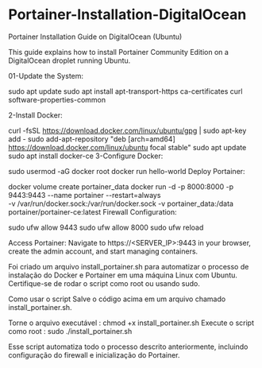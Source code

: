 # Portainer-Installation-DigitalOcean

Portainer Installation Guide on DigitalOcean (Ubuntu)


This guide explains how to install Portainer Community Edition on a DigitalOcean droplet running Ubuntu.

01-Update the System:

sudo apt update
sudo apt install apt-transport-https ca-certificates curl software-properties-common

2-Install Docker:

curl -fsSL https://download.docker.com/linux/ubuntu/gpg | sudo apt-key add -
sudo add-apt-repository "deb [arch=amd64] https://download.docker.com/linux/ubuntu focal stable"
sudo apt update
sudo apt install docker-ce
3-Configure Docker:


sudo usermod -aG docker root
docker run hello-world
Deploy Portainer:


docker volume create portainer_data
docker run -d -p 8000:8000 -p 9443:9443 --name portainer --restart=always \
  -v /var/run/docker.sock:/var/run/docker.sock -v portainer_data:/data portainer/portainer-ce:latest
Firewall Configuration:


sudo ufw allow 9443
sudo ufw allow 8000
sudo ufw reload


Access Portainer:
Navigate to https://<SERVER_IP>:9443 in your browser, create the admin account, and start managing containers.


Foi criado um arquivo install_portainer.sh para automatizar o processo de instalação do Docker e Portainer em uma máquina Linux com Ubuntu. Certifique-se de rodar o script como root ou usando sudo.

Como usar o script
Salve o código acima em um arquivo chamado install_portainer.sh.

Torne o arquivo executável : chmod +x install_portainer.sh
Execute o script como root : sudo ./install_portainer.sh

Esse script automatiza todo o processo descrito anteriormente, incluindo configuração do firewall e inicialização do Portainer.





